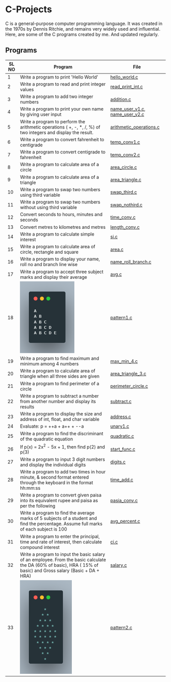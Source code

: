 # C-Projects

C is a general-purpose computer programming language.
It was created in the 1970s by Dennis Ritchie, and remains very widely used and influential.
Here, are some of the C programs created by me. And updated regularly.

## Programs

| **SL NO** | **Program**                                                                                                                                                       | **File**                                                                       |
| --------- | ----------------------------------------------------------------------------------------------------------------------------------------------------------------- | ------------------------------------------------------------------------------ |
| 1         | Write a program to print 'Hello World'                                                                                                                            | [hello_world.c](/data/hello_world.c)                                           |
| 2         | Write a program to read and print integer values                                                                                                                  | [read_print_int.c](/data/read_print_int.c)                                     |
| 3         | Write a program to add two integer numbers                                                                                                                        | [addition.c](/data/addition.c)                                                 |
| 4         | Write a program to print your own name by giving user input                                                                                                       | [name_user_v1.c](/data/name_user_v1.c), [name_user_v2.c](/data/name_user_v2.c) |
| 5         | Write a program to perform the arithmetic operations ( +, -, \*, /, %) of two integers and display the result.                                                    | [arithmetic_operations.c](/data/arithmetic_operations.c)                       |
| 6         | Write a program to convert fahrenheit to centigrade                                                                                                               | [temp_conv1.c](/data/temp_conv1.c)                                             |
| 7         | Write a program to convert centigrade to fahrenheit                                                                                                               | [temp_conv2.c](/data/temp_conv2.c)                                             |
| 8         | Write a program to calculate area of a circle                                                                                                                     | [area_circle.c](/data/area_circle.c)                                           |
| 9         | Write a program to calculate area of a triangle                                                                                                                   | [area_triangle.c](/data/area_triangle.c)                                       |
| 10        | Write a program to swap two numbers using third variable                                                                                                          | [swap_third.c](/data/swap_third.c)                                             |
| 11        | Write a program to swap two numbers without using third variable                                                                                                  | [swap_nothird.c](/data/swap_nothird.c)                                         |
| 12        | Convert seconds to hours, minutes and seconds                                                                                                                     | [time_conv.c](/data/time_conv.c)                                               |
| 13        | Convert metres to kilometres and metres                                                                                                                           | [length_conv.c](/data/length_conv.c)                                           |
| 14        | Write a program to calculate simple interest                                                                                                                      | [si.c](/data/si.c)                                                             |
| 15        | Write a program to calculate area of circle, rectangle and square                                                                                                 | [area.c](/data/area.c)                                                         |
| 16        | Write a program to display your name, roll no and branch line wise                                                                                                | [name_roll_branch.c](/data/name_roll_branch.c)                                 |
| 17        | Write a program to accept three subject marks and display their average                                                                                           | [avg.c](/data/avg.c)                                                           |
| 18        | ![image](/images/pattern1.png)                                                                                                                                    | [pattern1.c](/data/pattern1.c)                                                 |
| 19        | Write a program to find maximum and minimum among 4 numbers                                                                                                       | [max_min_4.c](/data/max_min_4.c)                                               |
| 20        | Write a program to calculate area of triangle when all three sides are given                                                                                      | [area_triangle_3.c](/data/area_triangle_4.c)                                   |
| 21        | Write a program to find perimeter of a circle                                                                                                                     | [perimeter_circle.c](/data/perimeter_circle.c)                                 |
| 22        | Write a program to subtract a number from another number and display its results                                                                                  | [subtract.c](/data/subtract.c)                                                 |
| 23        | Write a program to display the size and address of int, float, and char variable                                                                                  | [address.c](/data/address.c)                                                   |
| 24        | Evaluate: p = ++a + a++ + --a                                                                                                                                     | [unary1.c](/data/unary_1.c)                                                    |
| 25        | Write a program to find the discriminant of the quadratic equation                                                                                                | [quadratic.c](/data/quadratic.c)                                               |
| 26        | If p(x) = 2x<sup>2</sup> - 5x + 1, then find p(2) and p(3)                                                                                                        | [start_func.c](/data/start_func.c)                                             |
| 27        | Write a program to input 3 digit numbers and display the individual digits                                                                                        | [digits.c](/data/digits.c)                                                     |
| 28        | Write a program to add two times in hour minute, & second format entered through the keyboard in the format hh:mm:ss                                              | [time_add.c](/data/time_add.c)                                                 |
| 29        | Write a program to convert given paisa into its equivalent rupee and paisa as per the following                                                                   | [pasia_conv.c](/data/paisa_conv.c)                                             |
| 30        | Write a program to find the average marks of 5 subjects of a student and find the percentage. Assume full marks of each subject is 100                            | [avg_percent.c](/data/avg_percent.c)                                           |
| 31        | Write a program to enter the principal, time and rate of interest, then calculate compound interest                                                               | [ci.c](/data/ci.c)                                                             |
| 32        | Write a program to input the basic salary of an employee. From the basic calculate the DA (60% of basic), HRA ( 15% of basic) and Gross salary (Basic + DA + HRA) | [salary.c](/data/salary.c)                                                     |
| 33        | ![image](/images/pattern2.png)                                                                                                                                    | [pattern2.c](/data/pattern2.c)                                                 |
